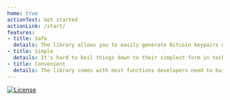 ```yaml
---
home: true
actionText: Get started
actionLink: /start/
features:
- title: Safe
  details: The library allows you to easily generate Bitcoin keypairs or create, sign and broadcast transactions. It can also do other things such as validate addresses (cryptographically) or safely convert and operate between bitcoin units.
- title: Simple
  details: It's hard to boil things down to their simplest form in technology. This is why having a layer of abstraction on strong cryptography and Bitcoin is oogway's priority.
- title: Convenient
  details: The library comes with most functions developers need to build on Bitcoin without digging into low-level stuff. It even has a CLI for running test functions in a dev environment.
---
```

[![License](https://img.shields.io/badge/license-MIT-blue.svg?style=flat&logo=bitcoin&color=orange)](https://pypi.org/project/oogway)

